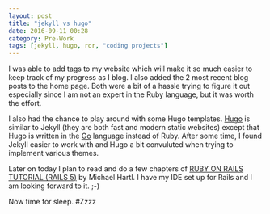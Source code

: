 ```yaml
---
layout: post
title: "jekyll vs hugo"
date: 2016-09-11 00:28
category: Pre-Work
tags: [jekyll, hugo, ror, "coding projects"]
---
```

I was able to add tags to my website which will make it so much easier to keep track of my progress as I blog. I also added the 2 most recent blog posts to the home page. Both were a bit of a hassle trying to figure it out especially since I am not an expert in the Ruby language, but it was worth the effort.

I also had the chance to play around with some Hugo templates. <a href="https://gohugo.io/">Hugo</a> is similar to Jekyll (they are both fast and modern static websites) except that Hugo is written in the <a href="https://golang.org/">Go</a> language instead of Ruby. After some time, I found Jekyll easier to work with and Hugo a bit convuluted when trying to implement various themes.

Later on today I plan to read and do a few chapters of <a href="https://www.railstutorial.org/book/beginning">RUBY ON RAILS TUTORIAL (RAILS 5)</a> by Michael Hartl. I have my IDE set up for Rails and I am looking forward to it. ;-)

Now time for sleep. #Zzzz